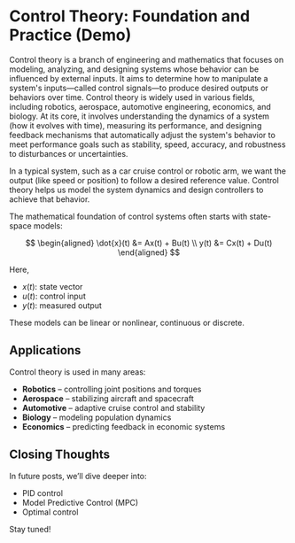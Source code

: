 <!-- image: https://andngdtudk.github.io/images/control-room.webp -->

# Control Theory: Foundation and Practice (Demo)

Control theory is a branch of engineering and mathematics that focuses on modeling, analyzing, and designing systems whose behavior can be influenced by external inputs. It aims to determine how to manipulate a system's inputs—called control signals—to produce desired outputs or behaviors over time. Control theory is widely used in various fields, including robotics, aerospace, automotive engineering, economics, and biology. At its core, it involves understanding the dynamics of a system (how it evolves with time), measuring its performance, and designing feedback mechanisms that automatically adjust the system's behavior to meet performance goals such as stability, speed, accuracy, and robustness to disturbances or uncertainties.

In a typical system, such as a car cruise control or robotic arm, we want the output (like speed or position) to follow a desired reference value. Control theory helps us model the system dynamics and design controllers to achieve that behavior.

The mathematical foundation of control systems often starts with state-space models:

$$
\begin{aligned}
\dot{x}(t) &= Ax(t) + Bu(t) \\
y(t) &= Cx(t) + Du(t)
\end{aligned}
$$

Here,  
-  $x(t)$: state vector  
- $u(t)$: control input  
- $y(t)$: measured output

These models can be linear or nonlinear, continuous or discrete.

## Applications

Control theory is used in many areas:

- **Robotics** – controlling joint positions and torques  
- **Aerospace** – stabilizing aircraft and spacecraft  
- **Automotive** – adaptive cruise control and stability  
- **Biology** – modeling population dynamics  
- **Economics** – predicting feedback in economic systems  

## Closing Thoughts

In future posts, we’ll dive deeper into:
- PID control  
- Model Predictive Control (MPC)  
- Optimal control  

Stay tuned!
